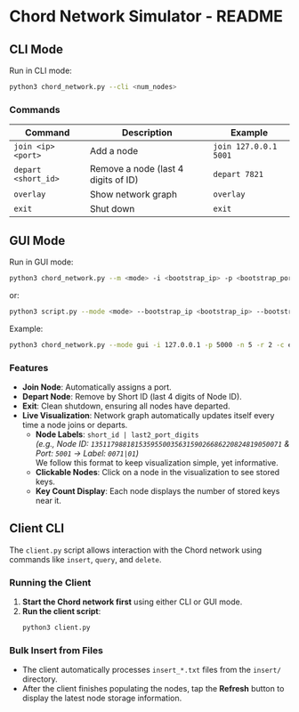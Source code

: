 # Chord Network Simulator - README

## CLI Mode
Run in CLI mode:
```sh
python3 chord_network.py --cli <num_nodes>
```

### Commands
| Command | Description | Example |
|---------|------------|---------|
| `join <ip> <port>` | Add a node | `join 127.0.0.1 5001` |
| `depart <short_id>` | Remove a node (last 4 digits of ID) | `depart 7821` |
| `overlay` | Show network graph | `overlay` |
| `exit` | Shut down | `exit` |

## GUI Mode
Run in GUI mode:
```sh
python3 chord_network.py --m <mode> -i <bootstrap_ip> -p <bootstrap_port> -n <num_nodes> -r <replication_factor> -c <consistency>
```
or:
```sh
python3 script.py --mode <mode> --bootstrap_ip <bootstrap_ip> --bootstrap_port <bootstrap_port> --num_nodes <num_nodes> --replication_factor <replication_factor> --consistency <consistency>
```


Example:
```sh
python3 chord_network.py --mode gui -i 127.0.0.1 -p 5000 -n 5 -r 2 -c eventual
```

### Features
- **Join Node**: Automatically assigns a port.
- **Depart Node**: Remove by Short ID (last 4 digits of Node ID).
- **Exit**: Clean shutdown, ensuring all nodes have departed.
- **Live Visualization**: Network graph automatically updates itself every time a node joins or departs.
  - **Node Labels**: `short_id | last2_port_digits`  
     _(e.g., Node ID: `135117988181535955003563159026686220824819050071` & Port: `5001` → Label: `0071|01`)_  
     We follow this format to keep visualization simple, yet informative.
  - **Clickable Nodes**: Click on a node in the visualization to see stored keys.
  - **Key Count Display**: Each node displays the number of stored keys near it.

## Client CLI
The `client.py` script allows interaction with the Chord network using commands like `insert`, `query`, and `delete`.

### Running the Client
1. **Start the Chord network first** using either CLI or GUI mode.
2. **Run the client script**:
   ```sh
   python3 client.py
   ```

### Bulk Insert from Files
- The client automatically processes `insert_*.txt` files from the `insert/` directory.
- After the client finishes populating the nodes, tap the **Refresh** button to display the latest node storage information.